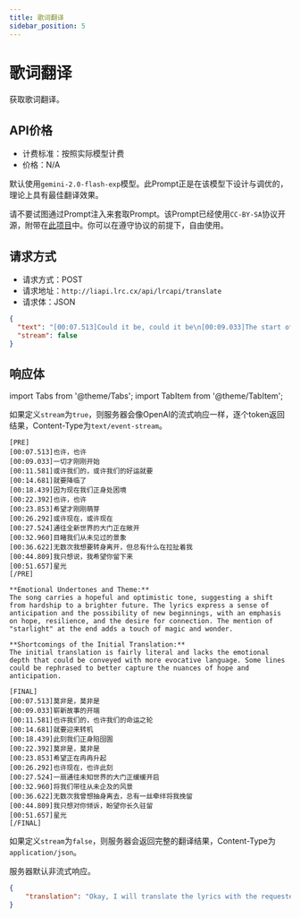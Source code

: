 ```yaml
---
title: 歌词翻译
sidebar_position: 5
---
```


# 歌词翻译

获取歌词翻译。

## API价格

- 计费标准：按照实际模型计费
- 价格：N/A

默认使用`gemini-2.0-flash-exp`模型。此Prompt正是在该模型下设计与调优的，理论上具有最佳翻译效果。

请不要试图通过Prompt注入来套取Prompt。该Prompt已经使用`CC-BY-SA`协议开源，附带在[此项目](https://github.com/HisAtri/LrcApi/blob/main/api/lyrics.py)中。你可以在遵守协议的前提下，自由使用。

## 请求方式

- 请求方式：POST
- 请求地址：`http://liapi.lrc.cx/api/lrcapi/translate`
- 请求体：JSON

```json title="请求体"
{
  "text": "[00:07.513]Could it be, could it be\n[00:09.033]The start of something\n[00:11.581]Maybe our, maybe our luck's about to\n[00:14.681]Turn around around a little\n[00:18.439]'Cause right now we're caught in the middle\n[00:22.392]Could it be, could it be\n[00:23.853]The start of hoping\n[00:26.292]Maybe now, maybe now\n[00:27.524]The doors are opening to a place that we've never been\n[00:32.960]Seeing things that we've never seen\n00:36.622]So many times I turned away but something held me back that day\n[00:44.809]And all I want to say is I hope you're here to stay\n[00:51.657]Starlight",
  "stream": false
}
```

## 响应体

import Tabs from '@theme/Tabs';
import TabItem from '@theme/TabItem';

<Tabs>
<TabItem value="stream" label="流式">

如果定义`stream`为`true`，则服务器会像OpenAI的流式响应一样，逐个token返回结果，Content-Type为`text/event-stream`。

```text title="流式响应体"
[PRE]
[00:07.513]也许，也许
[00:09.033]一切才刚刚开始
[00:11.581]或许我们的，或许我们的好运就要
[00:14.681]就要降临了
[00:18.439]因为现在我们正身处困境
[00:22.392]也许，也许
[00:23.853]希望才刚刚萌芽
[00:26.292]或许现在，或许现在
[00:27.524]通往全新世界的大门正在敞开
[00:32.960]目睹我们从未见过的景象
[00:36.622]无数次我想要转身离开，但总有什么在拉扯着我
[00:44.809]我只想说，我希望你留下来
[00:51.657]星光
[/PRE]

**Emotional Undertones and Theme:**
The song carries a hopeful and optimistic tone, suggesting a shift from hardship to a brighter future. The lyrics express a sense of anticipation and the possibility of new beginnings, with an emphasis on hope, resilience, and the desire for connection. The mention of "starlight" at the end adds a touch of magic and wonder.

**Shortcomings of the Initial Translation:**
The initial translation is fairly literal and lacks the emotional depth that could be conveyed with more evocative language. Some lines could be rephrased to better capture the nuances of hope and anticipation.

[FINAL]
[00:07.513]莫非是，莫非是
[00:09.033]崭新故事的开端
[00:11.581]也许我们的，也许我们的命运之轮
[00:14.681]就要迎来转机
[00:18.439]此刻我们正身陷囹圄
[00:22.392]莫非是，莫非是
[00:23.853]希望正在冉冉升起
[00:26.292]也许现在，也许此刻
[00:27.524]一扇通往未知世界的大门正缓缓开启
[00:32.960]将我们带往从未企及的风景
[00:36.622]无数次我曾想抽身离去，总有一丝牵绊将我挽留
[00:44.809]我只想对你倾诉，盼望你长久驻留
[00:51.657]星光
[/FINAL]
```

</TabItem>
<TabItem value="json" label="JSON">

如果定义`stream`为`false`，则服务器会返回完整的翻译结果，Content-Type为`application/json`。

服务器默认非流式响应。

```json title="JSON响应体"
{
    "translation": "Okay, I will translate the lyrics with the requested format.\n\n[PRE]\n[00:07.513]会不会，会不会\n[00:09.033]是新篇章的伊始\n[00:11.581]也许我们的，也许我们的运气就要\n[00:14.681]好转一些，好转一些了\n[00:18.439]因为现在我们正身处困境\n[00:22.392]会不会，会不会\n[00:23.853]是希望的萌芽\n[00:26.292]也许现在，也许现在\n[00:27.524]通往全新世界的大门正在敞开\n[00:32.960]目睹我们从未见过的景象\n[00:36.622]无数次我选择了回避，但总有什么在拉着我\n[00:44.809]我只想说，我希望你留下来\n[00:51.657]星光\n[/PRE]\n\n**Analysis:**\n\n*   **Emotional Undertones:** The lyrics carry a sense of hope, anticipation, and a touch of vulnerability. There's an undercurrent of past struggles (\"caught in the middle,\" \"turned away\") but a strong desire for positive change and connection (\"luck's about to turn around,\" \"hope you're here to stay\").\n*   **Central Theme:** The song revolves around the potential for a new beginning, a shift in fortune, and the yearning for someone's presence and lasting companionship.\n*   **Shortcomings of Initial Translation:** The initial translation is adequate but lacks the emotional depth and poetic nuance that could make the lyrics truly resonate. Some phrases are translated literally, missing opportunities for more evocative language. For example, \"caught in the middle\" could be rendered with more imagery, and the repetition of \"could it be\" could be handled more creatively.\n\n**Refined Translation:**\n\n[FINAL]\n[00:07.513]莫不是，莫不是\n[00:09.033]崭新故事的开端\n[00:11.581]兴许是，兴许是命运之神\n[00:14.681]将要眷顾我们了吧\n[00:18.439]此刻我们正身陷囹圄\n[00:22.392]莫不是，莫不是\n[00:23.853]希望正在破土而出\n[00:26.292]或许此刻，或许此刻\n[00:27.524]一扇通往未知世界的大门正缓缓开启\n[00:32.960]让我们亲眼见证前所未见的奇景\n[00:36.622]曾无数次转身离去，总有丝缕牵绊将我挽留\n[00:44.809]我只想恳切地说，愿你常伴我左右\n[00:51.657]如星光般闪耀\n[/FINAL]"
}
```

</TabItem>
</Tabs>

